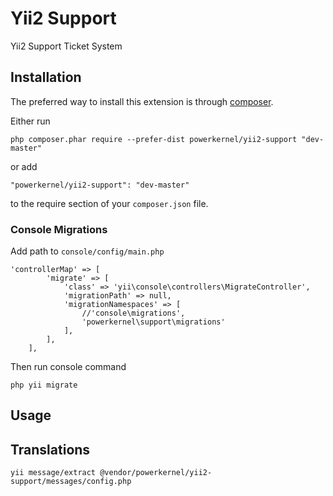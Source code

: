 # Yii2 Support

Yii2 Support Ticket System

## Installation

The preferred way to install this extension is through [composer](http://getcomposer.org/download/).

Either run

```
php composer.phar require --prefer-dist powerkernel/yii2-support "dev-master"
```

or add

```
"powerkernel/yii2-support": "dev-master"
```

to the require section of your `composer.json` file.

### Console Migrations

Add path to `console/config/main.php`
```
'controllerMap' => [        
        'migrate' => [
            'class' => 'yii\console\controllers\MigrateController',
            'migrationPath' => null,
            'migrationNamespaces' => [
                //'console\migrations',                
                'powerkernel\support\migrations'
            ],
        ],
    ],
```

Then run console command    
```
php yii migrate
```


## Usage


## Translations

```
yii message/extract @vendor/powerkernel/yii2-support/messages/config.php
```

